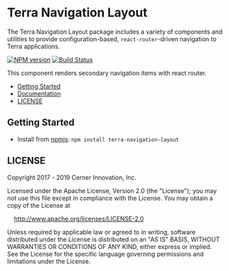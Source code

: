 # Terra Navigation Layout

The Terra Navigation Layout package includes a variety of components and utilities to provide configuration-based, `react-router`-driven navigation to Terra applications.

[![NPM version](https://badgen.net/npm/v/terra-navigation-layout)](https://www.npmjs.org/package/terra-navigation-layout)
[![Build Status](https://badgen.net/travis/cerner/terra-framework)](https://travis-ci.org/cerner/terra-framework)

This component renders secondary navigation items with react router.

- [Getting Started](#getting-started)
- [Documentation](https://github.com/cerner/terra-framework/tree/master/packages/terra-navigation-layout/docs)
- [LICENSE](#license)

## Getting Started

- Install from [npmjs](https://www.npmjs.com): `npm install terra-navigation-layout`

## LICENSE

Copyright 2017 - 2019 Cerner Innovation, Inc.

Licensed under the Apache License, Version 2.0 (the "License"); you may not use this file except in compliance with the License. You may obtain a copy of the License at

&nbsp;&nbsp;&nbsp;&nbsp;http://www.apache.org/licenses/LICENSE-2.0

Unless required by applicable law or agreed to in writing, software distributed under the License is distributed on an "AS IS" BASIS, WITHOUT WARRANTIES OR CONDITIONS OF ANY KIND, either express or implied. See the License for the specific language governing permissions and limitations under the License.
